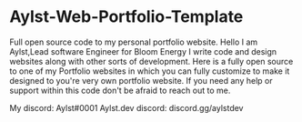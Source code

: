 # Aylst-Web-Portfolio-Template
Full open source code to my personal portfolio website.
Hello I am Aylst,Lead software Engineer for Bloom Energy
I write code and design websites along with other sorts of development.
Here is a fully open source to one of my Portfolio websites in which you can fully customize
to make it designed to you're very own portfolio website.
If you need any help or support within this code don't be afraid to reach out to me.


My discord: Aylst#0001
Aylst.dev discord: discord.gg/aylstdev
